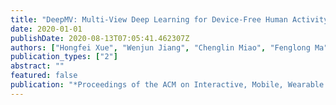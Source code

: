 ```yaml
---
title: "DeepMV: Multi-View Deep Learning for Device-Free Human Activity Recognition"
date: 2020-01-01
publishDate: 2020-08-13T07:05:41.462307Z
authors: ["Hongfei Xue", "Wenjun Jiang", "Chenglin Miao", "Fenglong Ma", "Shiyang Wang", "Ye Yuan", "Shuochao Yao", "Aidong Zhang", "Lu Su"]
publication_types: ["2"]
abstract: ""
featured: false
publication: "*Proceedings of the ACM on Interactive, Mobile, Wearable and Ubiquitous Technologies*"
---
```


